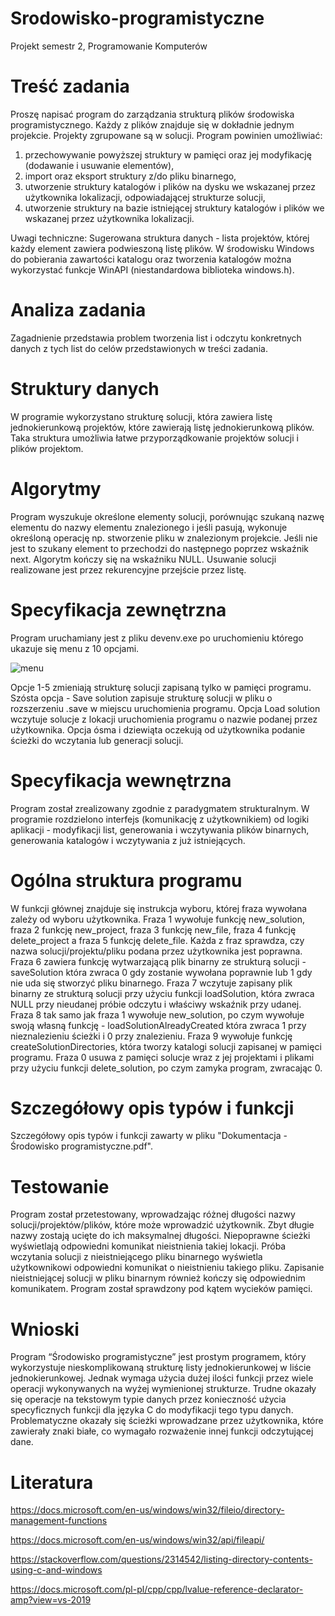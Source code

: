 # Srodowisko-programistyczne
Projekt semestr 2, Programowanie Komputerów

# Treść zadania
Proszę napisać program do zarządzania strukturą plików środowiska programistycznego. Każdy z plików znajduje się w dokładnie jednym projekcie. Projekty zgrupowane są w solucji. 
Program powinien umożliwiać: 
1. przechowywanie powyższej struktury w pamięci oraz jej modyfikację (dodawanie i usuwanie elementów), 
2. import oraz eksport struktury z/do pliku binarnego, 
3. utworzenie struktury katalogów i plików na dysku we wskazanej przez użytkownika lokalizacji, odpowiadającej strukturze solucji, 
4. utworzenie struktury na bazie istniejącej struktury katalogów i plików we wskazanej przez użytkownika lokalizacji.  

Uwagi techniczne: Sugerowana struktura danych - lista projektów, której każdy element zawiera podwieszoną listę plików. W środowisku Windows do pobierania zawartości katalogu oraz tworzenia katalogów można wykorzystać funkcje WinAPI (niestandardowa biblioteka windows.h).

# Analiza zadania
Zagadnienie przedstawia problem tworzenia list i odczytu konkretnych danych z tych list do celów przedstawionych w treści zadania.

# Struktury danych
W programie wykorzystano strukturę solucji, która zawiera listę jednokierunkową projektów, które zawierają listę jednokierunkową plików. 
Taka struktura umożliwia łatwe przyporządkowanie projektów solucji i plików projektom.

# Algorytmy
Program wyszukuje określone elementy solucji, porównując szukaną nazwę elementu do nazwy elementu znalezionego i jeśli pasują, wykonuje określoną operację np. stworzenie pliku w znalezionym projekcie. Jeśli nie jest to szukany element to przechodzi do następnego poprzez wskaźnik next. Algorytm kończy się na wskaźniku NULL.
Usuwanie solucji realizowane jest przez rekurencyjne przejście przez listę.

# Specyfikacja zewnętrzna
Program uruchamiany jest z pliku devenv.exe po uruchomieniu którego ukazuje się menu z 10 opcjami.

![menu](https://user-images.githubusercontent.com/49723341/132547694-24e4a3e0-6726-4120-8e53-26b403dd4fbc.png)

Opcje 1-5 zmieniają strukturę solucji zapisaną tylko w pamięci programu.
Szósta opcja - Save solution zapisuje strukturę solucji w pliku o rozszerzeniu .save w miejscu uruchomienia programu. Opcja Load solution wczytuje solucje z lokacji uruchomienia programu o nazwie podanej przez użytkownika.
Opcja ósma i dziewiąta oczekują od użytkownika podanie ścieżki do wczytania lub generacji solucji.

# Specyfikacja wewnętrzna
Program został zrealizowany zgodnie z paradygmatem strukturalnym. W programie rozdzielono interfejs (komunikację z użytkownikiem) od logiki aplikacji - modyfikacji list, generowania i wczytywania plików binarnych, generowania katalogów i wczytywania z już istniejących.

# Ogólna struktura programu
W funkcji głównej znajduje się instrukcja wyboru, której fraza wywołana zależy od wyboru użytkownika. Fraza 1 wywołuje funkcję new_solution, fraza 2 funkcję new_project, fraza 3 funkcję new_file, fraza 4 funkcję delete_project a fraza 5 funkcję delete_file. Każda z fraz sprawdza, czy nazwa solucji/projektu/pliku podana przez użytkownika jest poprawna.
Fraza 6 zawiera funkcję wytwarzającą plik binarny ze strukturą solucji - saveSolution która zwraca 0 gdy zostanie wywołana poprawnie lub 1 gdy nie uda się stworzyć pliku binarnego. Fraza 7 wczytuje zapisany plik binarny ze strukturą solucji przy użyciu funkcji loadSolution, która zwraca NULL przy nieudanej próbie odczytu i właściwy wskaźnik przy udanej.
Fraza 8 tak samo jak fraza  1 wywołuje new_solution, po czym wywołuje swoją własną funkcję - loadSolutionAlreadyCreated która zwraca 1 przy nieznalezieniu ścieżki i 0 przy znalezieniu.
Fraza 9 wywołuje funkcję createSolutionDirectories, która tworzy katalogi solucji zapisanej w pamięci programu.
Fraza 0 usuwa z pamięci solucje wraz z jej projektami i plikami przy użyciu funkcji delete_solution, po czym zamyka program, zwracając 0.

# Szczegółowy opis typów i funkcji
Szczegółowy opis typów i funkcji zawarty w pliku "Dokumentacja - Środowisko programistyczne.pdf".

# Testowanie
Program został przetestowany, wprowadzając różnej długości nazwy solucji/projektów/plików, które może wprowadzić użytkownik. Zbyt długie nazwy zostają ucięte do ich maksymalnej długości. Niepoprawne ścieżki wyświetlają odpowiedni komunikat nieistnienia takiej lokacji. Próba wczytania solucji z nieistniejącego pliku binarnego wyświetla użytkownikowi odpowiedni komunikat o nieistnieniu takiego pliku. Zapisanie nieistniejącej solucji w pliku binarnym również kończy się odpowiednim komunikatem. 
Program został sprawdzony pod kątem wycieków pamięci.

# Wnioski
Program “Środowisko programistyczne” jest prostym programem, który wykorzystuje nieskomplikowaną strukturę listy jednokierunkowej w liście jednokierunkowej. Jednak wymaga użycia dużej ilości funkcji przez wiele operacji wykonywanych na wyżej wymienionej strukturze. Trudne okazały się operacje na tekstowym typie danych przez konieczność użycia specyficznych funkcji dla języka C do modyfikacji tego typu danych. Problematyczne okazały się ścieżki wprowadzane przez użytkownika, które zawierały znaki białe, co wymagało rozważenie innej funkcji odczytującej dane.

# Literatura
https://docs.microsoft.com/en-us/windows/win32/fileio/directory-management-functions

https://docs.microsoft.com/en-us/windows/win32/api/fileapi/

https://stackoverflow.com/questions/2314542/listing-directory-contents-using-c-and-windows

https://docs.microsoft.com/pl-pl/cpp/cpp/lvalue-reference-declarator-amp?view=vs-2019
